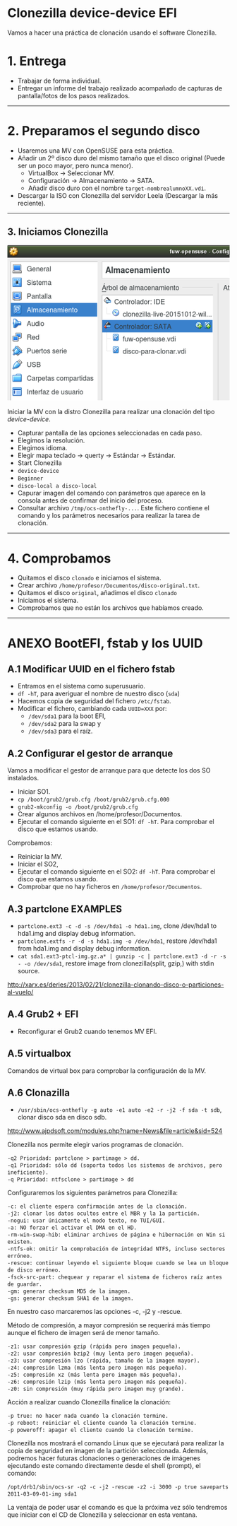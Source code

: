 
# Clonezilla device-device EFI

Vamos a hacer una práctica de clonación usando el software Clonezilla.

# 1. Entrega

* Trabajar de forma individual.
* Entregar un informe del trabajo realizado acompañado de capturas
de pantalla/fotos de los pasos realizados.

---

# 2. Preparamos el segundo disco

* Usaremos una MV con OpenSUSE para esta práctica.
* Añadir un 2º disco duro del mismo tamaño que el disco original (Puede ser un poco mayor, pero nunca menor).
    * VirtualBox -> Seleccionar MV.
    * Configuración -> Almacenamiento -> SATA.
    * Añadir disco duro con el nombre `target-nombrealumnoXX.vdi`.
* Descargar la ISO con Clonezilla del servidor Leela
(Descargar la más reciente).

---

## 3. Iniciamos Clonezilla

![vbox-add-hdd.png](./images/vbox-add-hdd.png)

Iniciar la MV con la distro Clonezilla para realizar una clonación del tipo *device-device*.
* Capturar pantalla de las opciones seleccionadas en cada paso.
* Elegimos la resolución.
* Elegimos idioma.
* Elegir mapa teclado -> querty -> Estándar -> Estándar.
* Start Clonezilla
* `device-device`
* `Beginner`
* `disco-local a disco-local`
* Capurar imagen del comando con parámetros que aparece en la consola antes de
confirmar del inicio del proceso.
* Consultar archivo `/tmp/ocs-onthefly-...`. Este fichero contiene el comando y los parámetros necesarios para realizar la tarea de clonación.

---

# 4. Comprobamos

* Quitamos el disco `clonado` e iniciamos el sistema.
* Crear archivo `/home/profesor/Documentos/disco-original.txt`.
* Quitamos el disco `original`, añadimos el disco `clonado`
* Iniciamos el sistema.
* Comprobamos que no están los archivos que habíamos creado.

---

# ANEXO BootEFI, fstab y los UUID

## A.1 Modificar UUID en el fichero fstab

* Entramos en el sistema como superusuario.
* `df -hT`, para averiguar el nombre de nuestro disco (`sda`)
* Hacemos copia de seguridad del fichero `/etc/fstab`.
* Modificar el fichero, cambiando cada `UUID=XXX` por:
    * `/dev/sda1` para la boot EFI,
    * `/dev/sda2` para la swap y
    * `/dev/sda3` para el raíz.

## A.2 Configurar el gestor de arranque

Vamos a modificar el gestor de arranque para que detecte los dos SO instalados.

* Iniciar SO1.
* `cp /boot/grub2/grub.cfg /boot/grub2/grub.cfg.000`
* `grub2-mkconfig -o /boot/grub2/grub.cfg`
* Crear algunos archivos en /home/profesor/Documentos.
* Ejecutar el comando siguiente en el SO1: `df -hT`. Para comprobar el disco que estamos usando.

Comprobamos:

* Reiniciar la MV.
* Iniciar el SO2,
* Ejecutar el comando siguiente en el SO2: `df -hT`. Para comprobar el disco que estamos usando.
* Comprobar que no hay ficheros en `/home/profesor/Documentos`.

## A.3 partclone EXAMPLES

* `partclone.ext3 -c -d -s /dev/hda1 -o hda1.img`, clone /dev/hda1 to hda1.img and display debug information.
* `partclone.extfs -r -d -s hda1.img -o /dev/hda1`, restore /dev/hda1 from hda1.img and display debug information.
* `cat sda1.ext3-ptcl-img.gz.a* | gunzip -c | partclone.ext3 -d -r -s - -o /dev/sda1`, restore image from clonezilla(split, gzip,) with stdin source.

http://xarx.es/deries/2013/02/21/clonezilla-clonando-disco-o-particiones-al-vuelo/

## A.4 Grub2 + EFI

* Reconfigurar el Grub2 cuando tenemos MV EFI.

## A.5 virtualbox

Comandos de virtual box para comprobar la configuración de la MV.

## A.6 Clonazilla

* `/usr/sbin/ocs-onthefly -g auto -e1 auto -e2 -r -j2 -f sda -t sdb`, clonar disco
sda en disco sdb.

http://www.ajpdsoft.com/modules.php?name=News&file=article&sid=524

Clonezilla nos permite elegir varios programas de clonación.

```
-q2 Prioridad: partclone > partimage > dd.
-q1 Prioridad: sólo dd (soporta todos los sistemas de archivos, pero ineficiente).
-q Prioridad: ntfsclone > partimage > dd
```

Configuraremos los siguientes parámetros para Clonezilla:

```
-c: el cliente espera confirmación antes de la clonación.
-j2: clonar los datos ocultos entre el MBR y la 1a partición.
-nogui: usar únicamente el modo texto, no TUI/GUI.
-a: NO forzar el activar el DMA en el HD.
-rm-win-swap-hib: eliminar archivos de página e hibernación en Win si existen.
-ntfs-ok: omitir la comprobación de integridad NTFS, incluso sectores erróneo.
-rescue: continuar leyendo el siguiente bloque cuando se lea un bloque de disco erróneo.
-fsck-src-part: chequear y reparar el sistema de ficheros raíz antes de guardar.
-gm: generar checksum MD5 de la imagen.
-gs: generar checksum SHA1 de la imagen.
```
En nuestro caso marcaremos las opciones -c, -j2 y -rescue.

Método de compresión, a mayor compresión se requerirá más tiempo aunque el fichero de imagen será de menor tamaño.

```
-z1: usar compresión gzip (rápida pero imagen pequeña).
-z2: usar compresión bzip2 (muy lenta pero imagen pequeña).
-z3: usar compresión lzo (rápida, tamaño de la imagen mayor).
-z4: compresión lzma (más lenta pero imagen más pequeña).
-z5: compresión xz (más lenta pero imagen más pequeña).
-z6: compresión lzip (más lenta pero imagen más pequeña).
-z0: sin compresión (muy rápida pero imagen muy grande).
```

Acción a realizar cuando Clonezilla finalice la clonación:
```
-p true: no hacer nada cuando la clonación termine.
-p reboot: reiniciar el cliente cuando la clonación termine.
-p poweroff: apagar el cliente cuando la clonación termine.
```

Clonezilla nos mostrará el comando Linux que se ejecutará para realizar la copia de seguridad en imagen de la partición seleccionada. Además, podremos hacer futuras clonaciones o generaciones de imágenes ejecutando este comando directamente desde el shell (prompt), el comando:

```
/opt/drb1/sbin/ocs-sr -q2 -c -j2 -rescue -z2 -i 3000 -p true saveparts 2011-03-09-01-img sda1
```

La ventaja de poder usar el comando es que la próxima vez sólo tendremos que iniciar con el CD de Clonezilla y seleccionar en esta ventana.
